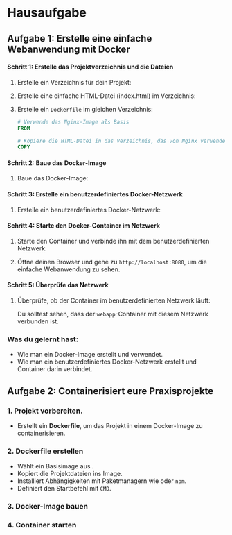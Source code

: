 # Hausaufgabe

## Aufgabe 1: Erstelle eine einfache Webanwendung mit Docker 

#### Schritt 1: Erstelle das Projektverzeichnis und die Dateien

1. Erstelle ein Verzeichnis für dein Projekt:

2. Erstelle eine einfache HTML-Datei (index.html) im Verzeichnis:

3. Erstelle ein `Dockerfile` im gleichen Verzeichnis:
   ```Dockerfile
   # Verwende das Nginx-Image als Basis
   FROM 

   # Kopiere die HTML-Datei in das Verzeichnis, das von Nginx verwendet wird
   COPY 
   ```

#### Schritt 2: Baue das Docker-Image

1. Baue das Docker-Image:


#### Schritt 3: Erstelle ein benutzerdefiniertes Docker-Netzwerk

1. Erstelle ein benutzerdefiniertes Docker-Netzwerk:


#### Schritt 4: Starte den Docker-Container im Netzwerk

1. Starte den Container und verbinde ihn mit dem benutzerdefinierten Netzwerk:

2. Öffne deinen Browser und gehe zu `http://localhost:8080`, um die einfache Webanwendung zu sehen.

#### Schritt 5: Überprüfe das Netzwerk

1. Überprüfe, ob der Container im benutzerdefinierten Netzwerk läuft:

   Du solltest sehen, dass der `webapp`-Container mit diesem Netzwerk verbunden ist.

### Was du gelernt hast:
- Wie man ein Docker-Image erstellt und verwendet.
- Wie man ein benutzerdefiniertes Docker-Netzwerk erstellt und Container darin verbindet.
  

## Aufgabe 2: Containerisiert eure Praxisprojekte


### 1. **Projekt vorbereiten**.
   - Erstellt ein **Dockerfile**, um das Projekt in einem Docker-Image zu containerisieren.

### 2. **Dockerfile erstellen**
   - Wählt ein Basisimage aus .
   - Kopiert die Projektdateien ins Image.
   - Installiert Abhängigkeiten mit Paketmanagern wie oder `npm`.
   - Definiert den Startbefehl mit `CMD`.
   
### 3. **Docker-Image bauen**

### 4. **Container starten**
   

